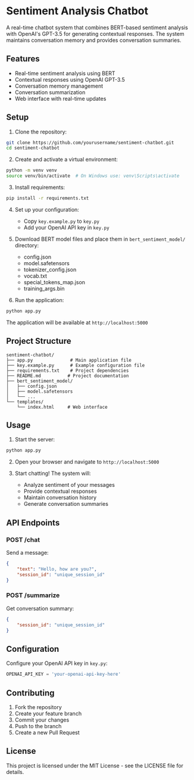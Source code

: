 # Sentiment Analysis Chatbot

A real-time chatbot system that combines BERT-based sentiment analysis with OpenAI's GPT-3.5 for generating contextual responses. The system maintains conversation memory and provides conversation summaries.

## Features

- Real-time sentiment analysis using BERT
- Contextual responses using OpenAI GPT-3.5
- Conversation memory management
- Conversation summarization
- Web interface with real-time updates

## Setup

1. Clone the repository:
```bash
git clone https://github.com/yourusername/sentiment-chatbot.git
cd sentiment-chatbot
```

2. Create and activate a virtual environment:
```bash
python -m venv venv
source venv/bin/activate  # On Windows use: venv\Scripts\activate
```

3. Install requirements:
```bash
pip install -r requirements.txt
```

4. Set up your configuration:
   - Copy `key.example.py` to `key.py`
   - Add your OpenAI API key in `key.py`

5. Download BERT model files and place them in `bert_sentiment_model/` directory:
   - config.json
   - model.safetensors
   - tokenizer_config.json
   - vocab.txt
   - special_tokens_map.json
   - training_args.bin

6. Run the application:
```bash
python app.py
```

The application will be available at `http://localhost:5000`

## Project Structure

```
sentiment-chatbot/
├── app.py              # Main application file
├── key.example.py      # Example configuration file
├── requirements.txt    # Project dependencies
├── README.md          # Project documentation
├── bert_sentiment_model/
│   ├── config.json
│   ├── model.safetensors
│   └── ...
└── templates/
    └── index.html     # Web interface
```

## Usage

1. Start the server:
```bash
python app.py
```

2. Open your browser and navigate to `http://localhost:5000`

3. Start chatting! The system will:
   - Analyze sentiment of your messages
   - Provide contextual responses
   - Maintain conversation history
   - Generate conversation summaries

## API Endpoints

### POST /chat
Send a message:
```json
{
    "text": "Hello, how are you?",
    "session_id": "unique_session_id"
}
```

### POST /summarize
Get conversation summary:
```json
{
    "session_id": "unique_session_id"
}
```

## Configuration

Configure your OpenAI API key in `key.py`:
```python
OPENAI_API_KEY = 'your-openai-api-key-here'
```

## Contributing

1. Fork the repository
2. Create your feature branch
3. Commit your changes
4. Push to the branch
5. Create a new Pull Request

## License

This project is licensed under the MIT License - see the LICENSE file for details.
